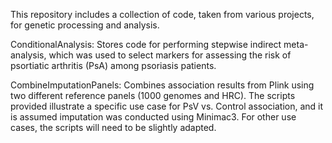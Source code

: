 This repository includes a collection of code, taken from various projects, for genetic processing and analysis.

ConditionalAnalysis: Stores code for performing stepwise indirect meta-analysis, which was used to select markers for assessing the risk of psortiatic arthritis (PsA) among psoriasis patients.

CombineImputationPanels: Combines association results from Plink using two different reference panels (1000 genomes and HRC). The scripts provided illustrate a specific use case for PsV vs. Control association, and it is assumed imputation was conducted using Minimac3. For other use cases, the scripts will need to be slightly adapted.

